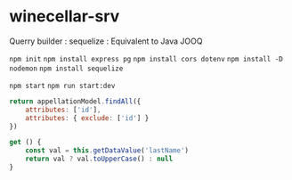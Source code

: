 # winecellar-srv


Querry builder : sequelize : Equivalent to Java JOOQ

`npm init`
`npm install express pg`
`npm install cors dotenv`
`npm install -D nodemon`
`npm install sequelize`


`npm start`
`npm run start:dev`


```js
return appellationModel.findAll({
    attributes: ['id'],
    attributes: { exclude: ['id'] }
})
```


```js
get () {
    const val = this.getDataValue('lastName')
    return val ? val.toUpperCase() : null
}
```
